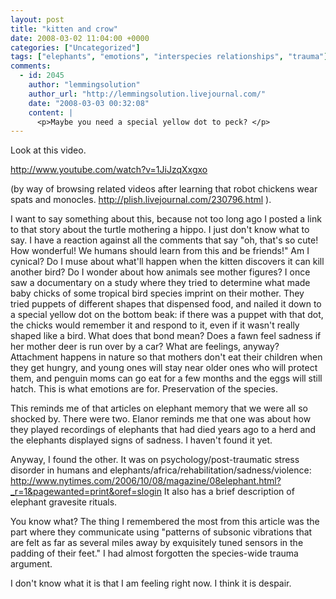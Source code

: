 ```yaml
---
layout: post
title: "kitten and crow"
date: 2008-03-02 11:04:00 +0000
categories: ["Uncategorized"]
tags: ["elephants", "emotions", "interspecies relationships", "trauma"]
comments:
  - id: 2045
    author: "lemmingsolution"
    author_url: "http://lemmingsolution.livejournal.com/"
    date: "2008-03-03 00:32:08"
    content: |
      <p>Maybe you need a special yellow dot to peck? </p>
---
```


Look at this video.

http://www.youtube.com/watch?v=1JiJzqXxgxo

(by way of browsing related videos after learning that robot chickens wear spats and monocles. http://plish.livejournal.com/230796.html ).

I want to say something about this, because not too long ago I posted a link to that story about the turtle mothering a hippo. I just don't know what to say. I have a reaction against all the comments that say "oh, that's so cute! How wonderful! We humans should learn from this and be friends!" Am I cynical? Do I muse about what'll happen when the kitten discovers it can kill another bird? Do I wonder about how animals see mother figures? I once saw a documentary on a study where they tried to determine what made baby chicks of some tropical bird species imprint on their mother. They tried puppets of different shapes that dispensed food, and nailed it down to a special yellow dot on the bottom beak: if there was a puppet with that dot, the chicks would remember it and respond to it, even if it wasn't really shaped like a bird. What does that bond mean? Does a fawn feel sadness if her mother deer is run over by a car? What are feelings, anyway? Attachment happens in nature so that mothers don't eat their children when they get hungry, and young ones will stay near older ones who will protect them, and penguin moms can go eat for a few months and the eggs will still hatch. This is what emotions are for. Preservation of the species.

This reminds me of that articles on elephant memory that we were all so shocked by. There were two. Elanor reminds me that one was about how they played recordings of elephants that had died years ago to a herd and the elephants displayed signs of sadness. I haven't found it yet.

Anyway, I found the other. It was on psychology/post-traumatic stress disorder in humans and elephants/africa/rehabilitation/sadness/violence: http://www.nytimes.com/2006/10/08/magazine/08elephant.html?_r=1&pagewanted=print&oref=slogin
It also has a brief description of elephant gravesite rituals.

You know what? The thing I remembered the most from this article was the part where they communicate using "patterns of subsonic vibrations that are felt as far as several miles away by exquisitely tuned sensors in the padding of their feet." I had almost forgotten the species-wide trauma argument.

I don't know what it is that I am feeling right now. I think it is despair.